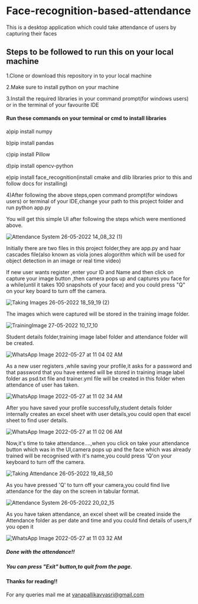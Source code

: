 # Face-recognition-based-attendance
This is a desktop application which could take attendance of users by capturing their faces

## Steps to be followed to run this on your local machine

1.Clone or download this repository in to your local machine

2.Make sure to install python on your machine

3.Install the required libraries in your command prompt(for windows users) or in the terminal of your favourite IDE

#### Run these commands on your terminal or cmd to install libraries

a)pip install numpy

b)pip install pandas

c)pip install Pillow

d)pip install opencv-python

e)pip install face_recognition(install cmake and dlib libraries prior to this and follow docs for installing)

4)After following the above steps,open command prompt(for windows users) or terminal of your IDE,change your path to this project folder and run python app.py

You will get this simple UI after following the steps which were mentioned above.

![Attendance System 26-05-2022 14_08_32 (1)](https://user-images.githubusercontent.com/72351336/170654633-eac3f1b3-62a8-4950-b05b-c9f58ecea6bd.png)

Initially there are two files in this project folder,they are app.py and haar cascades file(also known as viola jones alogorithm which will be used for object detection in an image or real time video)


If new user wants register ,enter your ID and Name and then click on capture your image button ,then camera pops up and captures you face for a while(until it takes 100 snapshots of your face) and you could press "Q" on your key board to turn off the camera.

![Taking Images 26-05-2022 18_59_19 (2)](https://user-images.githubusercontent.com/72351336/170674591-41982b6c-adfa-4e27-a185-aad87a4f8339.png)


The images which were captured will be stored in the training image folder.

![TrainingImage 27-05-2022 10_17_10](https://user-images.githubusercontent.com/72351336/170673972-8d3fe4e5-fead-431b-baef-2085796ad073.png)


Student details folder,training image label folder and attendance folder will be created.

![WhatsApp Image 2022-05-27 at 11 04 02 AM](https://user-images.githubusercontent.com/72351336/170662463-55d8fd87-6e8a-4aa6-a93d-2b4c8f50e702.jpeg)


As a new user registers ,while saving your profile,it asks for a password and that password that you have entered will be stored in training image label folder as psd.txt file and trainer.yml file will be created in this folder when attendance of user has taken.

![WhatsApp Image 2022-05-27 at 11 02 34 AM](https://user-images.githubusercontent.com/72351336/170666868-e394c671-68ce-4b1f-9991-06bd80a0b944.jpeg)


After you have saved your profile successfully,student details folder internally creates an excel sheet with user details,you could open that excel sheet to find user details.

![WhatsApp Image 2022-05-27 at 11 02 06 AM](https://user-images.githubusercontent.com/72351336/170662780-51dc5e20-fde5-47dd-8449-d9d8c459ea3e.jpeg)


Now,it's time to take attendance....,when you click on take your attendance button which was in the UI,camera pops up and the face which was already trained will be recognised with it's name,you could press 'Q'on your keyboard to turn off the camera.

![Taking Attendance 26-05-2022 19_48_50](https://user-images.githubusercontent.com/72351336/170668737-d3d78830-956c-4a78-bf80-8e919dfd8014.png)

As you have pressed 'Q' to turn off your camera,you could find live attendance for the day on the screen in tabular format.

![Attendance System 26-05-2022 20_02_15](https://user-images.githubusercontent.com/72351336/170671017-720dc6ab-8b1d-432a-9e7e-08f0d65ac5ba.png)


As you have taken attendance, an excel sheet will be created inside the Attendance folder as per date and time and you could find details of users,if you open it 

![WhatsApp Image 2022-05-27 at 11 03 32 AM](https://user-images.githubusercontent.com/72351336/170669899-1aa997ea-5a38-482d-bbcc-e34d4b45cbed.jpeg)

##### Done with the attendance!! 

##### You can press "Exit" button,to quit from the page.

#### Thanks for reading!!

For any queries mail me at vanapallikavyasri@gmail.com














